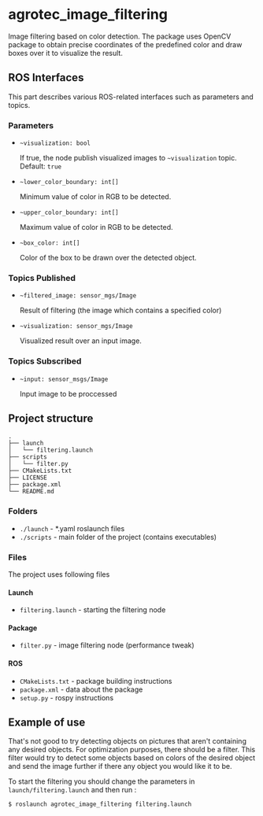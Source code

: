 # agrotec_image_filtering
Image filtering based on color detection. The package uses OpenCV package to obtain precise coordinates of the predefined color and draw boxes over it to visualize the result.

## ROS Interfaces
This part describes various ROS-related interfaces such as parameters and topics.

### Parameters

* `~visualization: bool`

    If true, the node publish visualized images to `~visualization` topic.
    Default: `true`

* `~lower_color_boundary: int[]`

    Minimum value of color in RGB to be detected.

* `~upper_color_boundary: int[]`

    Maximum value of color in RGB to be detected.

* `~box_color: int[]`

    Color of the box to be drawn over the detected object.

### Topics Published

* `~filtered_image: sensor_mgs/Image`

    Result of filtering (the image which contains a specified color)

* `~visualization: sensor_mgs/Image`

    Visualized result over an input image.

### Topics Subscribed

* `~input: sensor_msgs/Image`

    Input image to be proccessed


## Project structure
```
.
├── launch
│   └── filtering.launch
├── scripts
│   └── filter.py
├── CMakeLists.txt
├── LICENSE
├── package.xml
└── README.md

```

### Folders
*  `./launch`  - *.yaml roslaunch files
*  `./scripts`  - main folder of the project (contains executables)

### Files
The project uses following files

#### Launch
*  `filtering.launch`  - starting the filtering node

#### Package
*  `filter.py`  - image filtering node (performance tweak)

#### ROS
*  `CMakeLists.txt`  - package building instructions
*  `package.xml`  - data about the package
*  `setup.py`  - rospy instructions

## Example of use
That's not good to try detecting objects on pictures that aren't containing any desired objects. For optimization purposes, there should be a filter. This filter would try to detect some objects based on colors of the desired object and send the image further if there any object you would like it to be.

To start the filtering you should change the parameters in `launch/filtering.launch` and then run :
~~~bash
$ roslaunch agrotec_image_filtering filtering.launch
~~~
